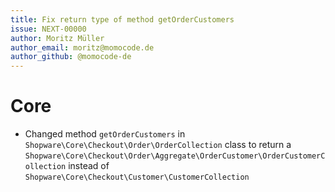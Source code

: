 ```yaml
---
title: Fix return type of method getOrderCustomers
issue: NEXT-00000
author: Moritz Müller
author_email: moritz@momocode.de
author_github: @momocode-de
---
```

# Core
* Changed method `getOrderCustomers` in `Shopware\Core\Checkout\Order\OrderCollection` class to return a `Shopware\Core\Checkout\Order\Aggregate\OrderCustomer\OrderCustomerCollection` instead of `Shopware\Core\Checkout\Customer\CustomerCollection`
